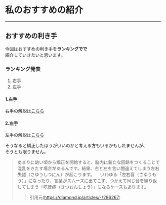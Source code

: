 # 私のおすすめの紹介
***
## おすすめの利き手

今回はおすすめの利き手を**ランキングでで**  
紹介していきたいと思います。

### ランキング発表
1. 右手
2. 左手

#### 1.右手
右手の解説は[こちら](./RightHand.md)

#### 2.左手
左手の解説は[こちら](./LeftHand.md)

そうなると矯正したほうがいいのかと考える方もいるかもしれませんが、  
そうとも限りません。  
>あまりに幼い頃から矯正を開始すると、脳内に新たな回路をつくることで混乱をきたす場合があるんです。結果、右と左を言い間違えてしまう左右失認（さゆうしつにん）が起こります。
>　いわゆる「左右盲（さゆうもう）」になったり、言葉がスムーズに出てこず、つかえて同じ音を繰り返してしまう「吃音症（きつおんしょう）」になるケースもあります。
>>引用元(https://diamond.jp/articles/-/286267)